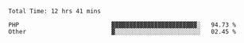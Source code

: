 <!--START_SECTION:waka-->

```text
Total Time: 12 hrs 41 mins

PHP                          ▓▓▓▓▓▓▓▓▓▓▓▓▓▓▓▓▓▓▓▓▓▓▓▓░   94.73 %
Other                        ▓░░░░░░░░░░░░░░░░░░░░░░░░   02.45 %
```

<!--END_SECTION:waka-->
